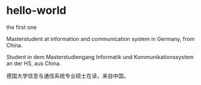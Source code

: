 # hello-world
the first one

Masterstudent at information and communication system in Germany, from China.

Student in dem Masterstudiengang Informatik und Kommunikationssystem an der HS, aus China.

德国大学信息与通信系统专业硕士在读，来自中国。
